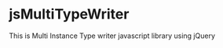 jsMultiTypeWriter
=================

This is Multi Instance Type writer javascript library using jQuery
